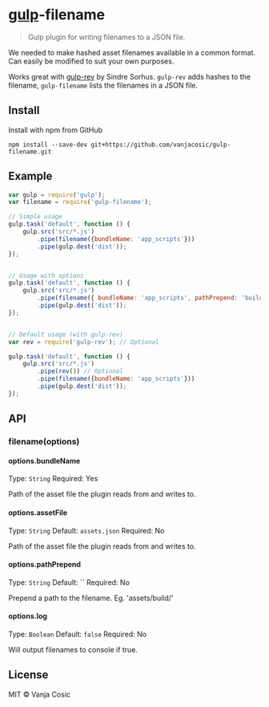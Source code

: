 # [gulp](https://github.com/wearefractal/gulp)-filename

> Gulp plugin for writing filenames to a JSON file.

We needed to make hashed asset filenames available in a common format.
Can easily be modified to suit your own purposes.

Works great with [gulp-rev](https://github.com/sindresorhus/gulp-rev) by Sindre Sorhus.
`gulp-rev` adds hashes to the filename, `gulp-filename` lists the filenames in a JSON file.

## Install

Install with npm from GitHub

```
npm install --save-dev git+https://github.com/vanjacosic/gulp-filename.git
```


## Example

```js
var gulp = require('gulp');
var filename = require('gulp-filename');

// Simple usage
gulp.task('default', function () {
	gulp.src('src/*.js')
		.pipe(filename({bundleName: 'app_scripts'}))
		.pipe(gulp.dest('dist'));
});


// Usage with options
gulp.task('default', function () {
	gulp.src('src/*.js')
		.pipe(filename({ bundleName: 'app_scripts', pathPrepend: 'build/', assetFile: 'assets/asset_manifest.json', log: true}))
		.pipe(gulp.dest('dist'));
});


// Default usage (with gulp-rev)
var rev = require('gulp-rev'); // Optional

gulp.task('default', function () {
	gulp.src('src/*.js')
		.pipe(rev()) // Optional
		.pipe(filename({bundleName: 'app_scripts'}))
		.pipe(gulp.dest('dist'));
});
```

## API

### filename(options)

#### options.bundleName
Type: `String`
Required: Yes

Path of the asset file the plugin reads from and writes to.

#### options.assetFile
Type: `String`
Default: `assets.json`
Required: No

Path of the asset file the plugin reads from and writes to.

#### options.pathPrepend
Type: `String`
Default: ``
Required: No

Prepend a path to the filename. Eg. 'assets/build/'

#### options.log
Type: `Boolean`
Default: `false`
Required: No

Will output filenames to console if true.

## License
MIT © Vanja Cosic